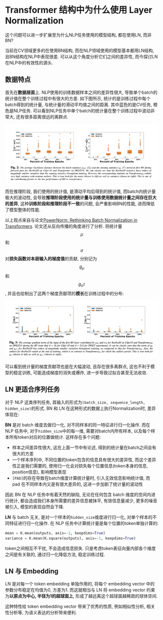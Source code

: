# Transformer 结构中为什么使用 Layer Normalization

这个问题可以进一步扩展至为什么NLP任务使用的模型结构, 都在使用LN, 而非BN?

当前在CV领域更多的在使用BN结构, 而在NLP领域使用的模型基本都用LN结构, 且BN结构在NLP中表现很差. 可以从这个角度分析它们之间的差异性, 而今探讨LN在NLP中的有效性的源头.

## 数据特点

首先在**数据层面**上. NLP使用的训练数据样本之间的差异性很大, 导致单个batch的统计值在整个训练过程中有很大的方差. 如下图所示, 统计的是训练过程中每个batch得到的统计量, 与统计量的滑动平均值之间的距离. 其中蓝色的是CV任务, 橙色是NLP任务. 可以看到NLP任务中单个batch的统计量在整个训练过程中波动非常大, 还有很多距离很远的离群点.

![](/resources/images/nn/layer-batch-diff-1.png)

而在推理阶段, 我们使用的统计值, 是滑动平均后得到的统计值, 而batch内统计量极大的波动性, 会导致**推理阶段使用的统计量与训练使用数据统计量之间存在巨大的差异**, 这种**训练阶段和推理阶段不一致**的问题, 会严重影响BN的性能, 进而降低了模型整体的性能.

以上观点来自与论文[PowerNorm: Rethinking Batch Normalization in Transformers](https://arxiv.org/abs/2003.07845). 论文还从反向传播的角度进行了分析. 将统计量$$\mu$$和$$\sigma$$对**损失函数对本层输入的梯度值**的贡献, 分别记为$$g_{\mu}$$和$$g_{\sigma^2}$$, 并且也绘制出了这两个梯度贡献项的**模长**在训练过程中的分布:

![](/resources/images/nn/layer-batch-diff-2.jpg)

可以看到统计量的梯度贡献项也是在大幅波动, 且存在很多离群点, 这也不利于模型的稳定训练, 可能造成梯度的消失或爆炸, 进一步导致过拟合甚至无法收敛.

## LN 更适合序列任务

对于 NLP 这类序列任务, 其输入的形式为`(batch_size, sequence_length, hidden_size)`的形式. BN 和 LN 在这种形式的数据上执行Normalization时, 差异体现在:

**BN** 是对 batch 维度去做归一化, 对不同样本的同一特征进行归一化操作. 而在 NLP 任务中, 对于`hidden_size`中的每一维, 需要对batch内所有样本, 以及每个样本所有token对应的位置做统计. 这样存在多个问题:

- 样本之间差异性很大, 这在上面一节中有论述, 得到的统计量在batch之间会有很大的方差
- 一个样本序列中, 不同位置的token包含的信息具有很大的差异性, 而这个差异性正是我们需要的, 使用归一化会对损失每个位置信息(token本身的信息, position信息), 影响模型表现
- `[PAD]`的存在导致在batch维度计算统计量时, 引入无效信息影响统计值, 而 pad 在不同样本内又是有很大差异的, 这进一步加剧了统计量的波动性

因此 BN 在 NLP 任务中有着天然的缺陷, 无论在任何包含 batch 维度的空间内进行统计, 都会造成我们本身所需要的差异信息被抹平, 有效信息量减少, 更多的噪音被引入, 模型的表现自然会下降.

**LN** 与 batch 无关, 是对一个样本的`hidden_size`维度进行归一化, 对单个样本的不同特征进行归一化操作. 在 NLP 任务中计算统计量是每个位置的token单独计算的:

```python
mean = K.mean(outputs, axis=-1, keepdims=True)
variance = K.mean(K.square(outputs), axis=-1, keepdims=True)
```

token之间相互不干扰, 不会造成信息损失. 只是考虑token表征向量内部各个维度之间是有关联的, 通过归一化降低方法, 稳定训练过程.

## LN 与 Embedding

LN 是对每一个 token embedding 单独作用的, 将每个 embedding vector 中的参数分布稳定在均值为0, 方差为1. 而这就相当与 LN 将 embedding vector 约束为**以原点为中心, 半径为1的超球面上**, 形成了越远离这个超球面越稀疏的球体空间.

这种特性给 token embedding vector 带来了优秀的性质, 例如相似性分析, 相关性分析等, 为语义表达的分析带来便利.
